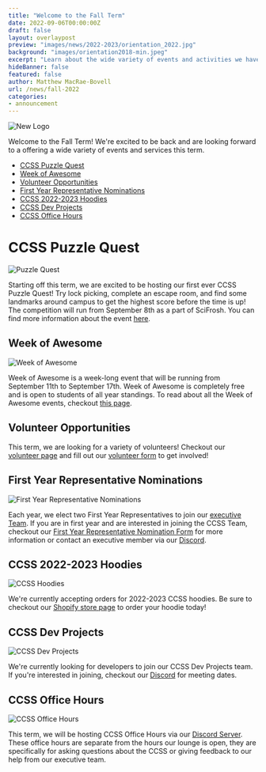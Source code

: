 ```yaml
---
title: "Welcome to the Fall Term"
date: 2022-09-06T00:00:00Z
draft: false
layout: overlaypost
preview: "images/news/2022-2023/orientation_2022.jpg"
background: "images/orientation2018-min.jpeg"
excerpt: "Learn about the wide variety of events and activities we have lined up for you this term."
hideBanner: false
featured: false
author: Matthew MacRae-Bovell
url: /news/fall-2022
categories:
- announcement
---
```


![New Logo](/images/news/2022-2023/orientation_2022.jpg)

Welcome to the Fall Term! We're excited to be back and are looking forward to a offering a wide variety of events and services this term. 

- [CCSS Puzzle Quest](#ccss-puzzle-quest)
- [Week of Awesome](#week-of-awesome)
- [Volunteer Opportunities](#volunteer-opportunities)
- [First Year Representative Nominations](#first-year-representative-nominations)
- [CCSS 2022-2023 Hoodies](#ccss-2022-2023-hoodies)
- [CCSS Dev Projects](#ccss-dev-projects)
- [CCSS Office Hours](#ccss-office-hours)


# CCSS Puzzle Quest

![Puzzle Quest](/images/event_posters/2022-2023/puzzle_quest_large.jpg)

Starting off this term, we are excited to be hosting our first ever CCSS Puzzle Quest! Try lock picking, complete an escape room, and find some landmarks around campus to get the highest score before the time is up! The competition will run from September 8th as a part of SciFrosh. You can find more information about the event [here](/events/2022-2023/2022-09-08-puzzle-quest/).

## Week of Awesome

![Week of Awesome](/images/news/2022-2023/woa.jpg)

Week of Awesome is a week-long event that will be running from September 11th to September 17th. Week of Awesome is completely free and is open to students of all year standings. To read about all the Week of Awesome events, checkout [this page](/events/weekofawesome).

## Volunteer Opportunities

This term, we are looking for a variety of volunteers! Checkout our [volunteer page](/volunteer) and fill out our [volunteer form](https://forms.gle/XEpTdXywWJqbohFi9) to get involved!

## First Year Representative Nominations

![First Year Representative Nominations](/images/news/2022-2023/fyr_poster.jpg)

Each year, we elect two First Year Representatives to join our [executive Team](/about/team). If you are in first year and are interested in joining the CCSS Team, checkout our [First Year Representative Nomination Form](https://docs.google.com/forms/d/e/1FAIpQLSe5e4ccG4mMsqsKBclrAvVELiVhK8is7x7D83hiSFAT7T9jjw/viewform) for more information or contact an executive member via our [Discord](http://discord.carletoncomputersciencesociety.ca/).

## CCSS 2022-2023 Hoodies

![CCSS Hoodies](/images/news/2022-2023/hoodies.jpg)

We're currently accepting orders for 2022-2023 CCSS hoodies. Be sure to checkout our [Shopify store page](https://carletoncss.myshopify.com/products/new-ccss-fleece-hoodie-1) to order your hoodie today!

## CCSS Dev Projects

![CCSS Dev Projects](/images/news/2022-2023/dev_projects.jpg)

We're currently looking for developers to join our CCSS Dev Projects team. If you're interested in joining, checkout our [Discord](http://discord.carletoncomputersciencesociety.ca/) for meeting dates.

## CCSS Office Hours

![CCSS Office Hours](/images/news/2022-2023/office_hours.jpg)

This term, we will be hosting CCSS Office Hours via our [Discord Server](http://discord.carletoncomputersciencesociety.ca/). These office hours are separate from the hours our lounge is open, they are specifically for asking questions about the CCSS or giving feedback to our help from our executive team.

